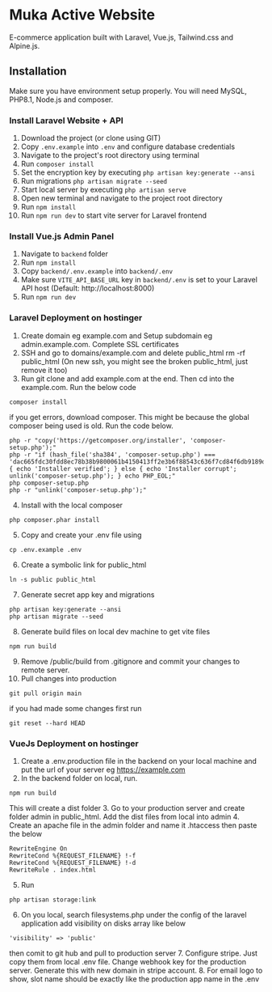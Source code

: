 # Muka Active Website
E-commerce application built with Laravel, Vue.js, Tailwind.css and Alpine.js. <br>


## Installation 
Make sure you have environment setup properly. You will need MySQL, PHP8.1, Node.js and composer.

### Install Laravel Website + API
1. Download the project (or clone using GIT)
2. Copy `.env.example` into `.env` and configure database credentials
3. Navigate to the project's root directory using terminal
4. Run `composer install`
5. Set the encryption key by executing `php artisan key:generate --ansi`
6. Run migrations `php artisan migrate --seed`
7. Start local server by executing `php artisan serve`
8. Open new terminal and navigate to the project root directory
9. Run `npm install`
10. Run `npm run dev` to start vite server for Laravel frontend

### Install Vue.js Admin Panel
1. Navigate to `backend` folder
2. Run `npm install`
3. Copy `backend/.env.example` into `backend/.env`
4. Make sure `VITE_API_BASE_URL` key in `backend/.env` is set to your Laravel API host (Default: http://localhost:8000)
5. Run `npm run dev`


### Laravel Deployment on hostinger
1. Create domain eg example.com and Setup subdomain eg admin.example.com. Complete SSL certificates
2. SSH and go to domains/example.com and delete public_html rm -rf public_html (On new ssh, you might see the broken public_html, just remove it too)
3. Run git clone and add example.com at the end. Then cd into the example.com. Run the below code
```
composer install
```
if you get errors, download composer. This might be because the global composer being used is old. Run the code below.
```
php -r "copy('https://getcomposer.org/installer', 'composer-setup.php');"
php -r "if (hash_file('sha384', 'composer-setup.php') === 'dac665fdc30fdd8ec78b38b9800061b4150413ff2e3b6f88543c636f7cd84f6db9189d43a81e5503cda447da73c7e5b6') { echo 'Installer verified'; } else { echo 'Installer corrupt'; unlink('composer-setup.php'); } echo PHP_EOL;"
php composer-setup.php
php -r "unlink('composer-setup.php');"
```
4. Install with the local composer
```
php composer.phar install
```
5. Copy and create your .env file using 
```
cp .env.example .env
```
6. Create a symbolic link for public_html 
```
ln -s public public_html
```
7. Generate secret app key and migrations
```
php artisan key:generate --ansi
php artisan migrate --seed
```
8. Generate build files on local dev machine to get vite files
```
npm run build
```
9. Remove /public/build from .gitignore and commit your changes to remote server.
10. Pull changes into production
```
git pull origin main
```
if you had made some changes first run
```
git reset --hard HEAD
```

### VueJs Deployment on hostinger
1. Create a .env.production file in the backend on your local machine and put the url of your server eg https://example.com
2. In the backend folder on local, run. 
```
npm run build
```
This will create a dist folder
3. Go to your production server and create folder admin in public_html. Add the dist files from local into admin
4. Create an apache file in the admin folder and name it .htaccess then paste the below
```
RewriteEngine On
RewriteCond %{REQUEST_FILENAME} !-f
RewriteCond %{REQUEST_FILENAME} !-d
RewriteRule . index.html
```
5. Run 
```
php artisan storage:link
```
6. On you local, search filesystems.php under the config of the laravel application add visibility on disks array like below
```
'visibility' => 'public'
```
then comit to git hub and pull to production server
7. Configure stripe. Just copy them from local .env file. Change webhook key for the production server. Generate this with new domain in stripe account.
8. For email logo to show, slot name should be exactly like the production app name in the .env
